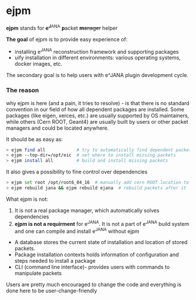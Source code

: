 # ejpm

**ejpm** stands for **e**<sup>**J**ANA</sup> **p**acket ~~**m**anager~~ helper

**The goal** of ejpm is to provide easy experience of:

* installing e<sup>JANA</sup> reconstruction framework and supporting packages
* uify installation in different environments: various operating systems, docker images, etc. 

The secondary goal is to help users with e^JANA plugin development cycle.



### The reason

why ejpm is here (and a pain, it tries to resolve) - is that 
there is no standard convention in our field of how all dependent packages are 
installed. Some packages (like eigen, xerces, etc.) are usually supported by 
OS maintainers, while others (Cern ROOT, Geant4) are usually built by users or 
other packet managers and could be located anywhere. 

It should be as easy as:

```bash
> ejpm find all            # try to automatically find dependent packets
> ejpm --top-dir=/opt/eic  # set where to install missing packets
> ejpm install all         # build and install missing packets
```

It also gives a possibility to fine control over dependencies

```bash
> ejpm set root /opt/root6_04_16  # manually add cern ROOT location to use
> ejpm rebuild jana && ejpm rebuild ejana  # rebuild packets after it 
```



What ejpm is not: 

1. It is not a real package manager, which automatically solves dependencies
2. **ejpm is not a requirment** for e<sup>JANA</sup>. It is not a part of e<sup>JANA</sup> 
    build system and one can compile and install e<sup>JANA</sup> without ejpm   

* A database stores the current state of installation and location of stored packets.
* Package installation contexts holds information of configuration and steps needed to install a package
* CLI (command line interface)- provides users with commands to manipulate packets

Users are pretty much encouraged to change the code and everything is done here to be user-change-friendly

 